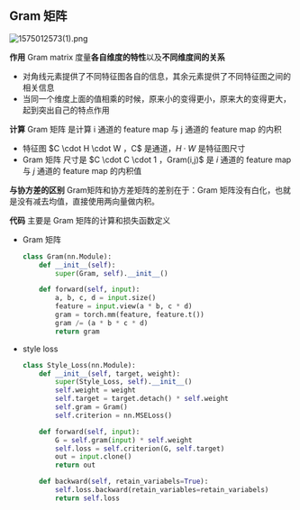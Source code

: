 ## Gram 矩阵

![1575012573(1).png](https://i.loli.net/2019/11/29/dwAM3ZiWLy1xzGo.png)

**作用**
Gram matrix 度量**各自维度的特性**以及**不同维度间的关系**

- 对角线元素提供了不同特征图各自的信息，其余元素提供了不同特征图之间的相关信息
- 当同一个维度上面的值相乘的时候，原来小的变得更小，原来大的变得更大，起到突出自己的特点作用

**计算**
Gram 矩阵 是计算 i 通道的 feature map 与 j 通道的 feature map 的内积

- 特征图 $C \cdot H \cdot W $，$C$ 是通道，$H \cdot W$ 是特征图尺寸
- Gram 矩阵 尺寸是 $C \cdot C \cdot 1 $，$Gram(i,j)$ 是 $i$ 通道的 feature map 与 $j$ 通道的 feature map 的内积值

**与协方差的区别**
Gram矩阵和协方差矩阵的差别在于：Gram 矩阵没有白化，也就是没有减去均值，直接使用两向量做内积。

**代码**
主要是 Gram 矩阵的计算和损失函数定义

- Gram 矩阵

    ```python
    class Gram(nn.Module):
        def __init__(self):
            super(Gram, self).__init__()

        def forward(self, input):
            a, b, c, d = input.size()
            feature = input.view(a * b, c * d)
            gram = torch.mm(feature, feature.t())
            gram /= (a * b * c * d)
            return gram
    ```

- style loss

    ```python
    class Style_Loss(nn.Module):
        def __init__(self, target, weight):
            super(Style_Loss, self).__init__()
            self.weight = weight
            self.target = target.detach() * self.weight
            self.gram = Gram()
            self.criterion = nn.MSELoss()

        def forward(self, input):
            G = self.gram(input) * self.weight
            self.loss = self.criterion(G, self.target)
            out = input.clone()
            return out

        def backward(self, retain_variabels=True):
            self.loss.backward(retain_variables=retain_variabels)
            return self.loss
    ```